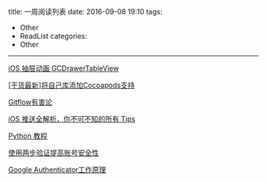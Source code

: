 title: 一周阅读列表
date: 2016-09-08 19:10
tags:
  - Other
  - ReadList
categories:
  - Other
---

[iOS 抽屉动画 GCDrawerTableView](https://github.com/Yuzeyang/GCDrawerTableView)

[[干货最新]将自己库添加Cocoapods支持](http://www.jianshu.com/p/489520b69d8b)

[Gitflow有害论](http://insights.thoughtworkers.org/gitflow-consider-harmful/)

[iOS 推送全解析，你不可不知的所有 Tips](http://www.jianshu.com/p/e9c313df746f)

[Python 教程](http://www.liaoxuefeng.com/wiki/0014316089557264a6b348958f449949df42a6d3a2e542c000)

[使用两步验证提高账号安全性](https://imququ.com/post/about-two-factor-authentication.html)

[Google Authenticator工作原理](http://blog.uouo123.com/post/379.html)
